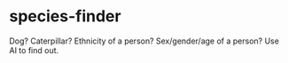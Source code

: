 # species-finder
Dog? Caterpillar? Ethnicity of a person? Sex/gender/age of a person? Use AI to find out.
